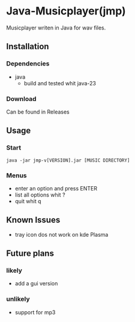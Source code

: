 # Java-Musicplayer(jmp)

Musicplayer writen in Java for wav files.

## Installation
### Dependencies
- java
  - build and tested whit java-23
### Download
Can be found in Releases

## Usage
### Start
``` shell
java -jar jmp-v[VERSION].jar [MUSIC DIRECTORY]
```
### Menus
- enter an option and press ENTER
- list all options whit ?
- quit whit q

## Known Issues
- tray icon dos not work on kde Plasma

## Future plans
### likely
- add a gui version
### unlikely
- support for mp3
